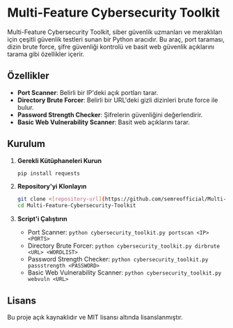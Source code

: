 # Multi-Feature Cybersecurity Toolkit

Multi-Feature Cybersecurity Toolkit, siber güvenlik uzmanları ve meraklıları için çeşitli güvenlik testleri sunan bir Python aracıdır. Bu araç, port taraması, dizin brute force, şifre güvenliği kontrolü ve basit web güvenlik açıklarını tarama gibi özellikler içerir.

## Özellikler

- **Port Scanner**: Belirli bir IP'deki açık portları tarar.
- **Directory Brute Forcer**: Belirli bir URL'deki gizli dizinleri brute force ile bulur.
- **Password Strength Checker**: Şifrelerin güvenliğini değerlendirir.
- **Basic Web Vulnerability Scanner**: Basit web açıklarını tarar.

## Kurulum

1. **Gerekli Kütüphaneleri Kurun**

    ```bash
    pip install requests
    ```

2. **Repository'yi Klonlayın**

    ```bash
    git clone <[repository-url](https://github.com/semreofficial/Multi-Feature-Cybersecurity-Toolkit)>
    cd Multi-Feature-Cybersecurity-Toolkit
    ```

3. **Script'i Çalıştırın**

    - Port Scanner: `python cybersecurity_toolkit.py portscan <IP> <PORTS>`
    - Directory Brute Forcer: `python cybersecurity_toolkit.py dirbrute <URL> <WORDLIST>`
    - Password Strength Checker: `python cybersecurity_toolkit.py passstrength <PASSWORD>`
    - Basic Web Vulnerability Scanner: `python cybersecurity_toolkit.py webvuln <URL>`

## Lisans

Bu proje açık kaynaklıdır ve MIT lisansı altında lisanslanmıştır.
